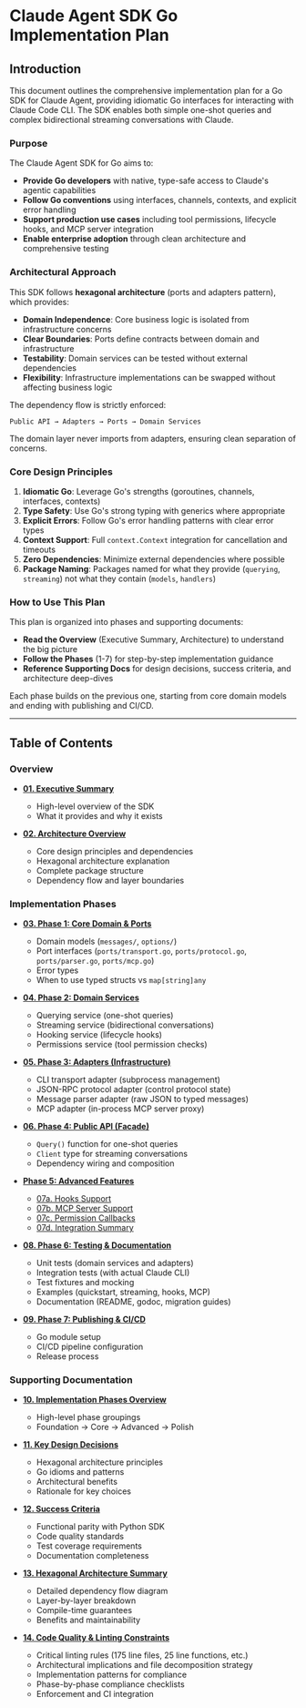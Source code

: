 # Claude Agent SDK Go Implementation Plan

## Introduction

This document outlines the comprehensive implementation plan for a Go SDK for Claude Agent, providing idiomatic Go interfaces for interacting with Claude Code CLI. The SDK enables both simple one-shot queries and complex bidirectional streaming conversations with Claude.

### Purpose

The Claude Agent SDK for Go aims to:

- **Provide Go developers** with native, type-safe access to Claude's agentic capabilities
- **Follow Go conventions** using interfaces, channels, contexts, and explicit error handling
- **Support production use cases** including tool permissions, lifecycle hooks, and MCP server integration
- **Enable enterprise adoption** through clean architecture and comprehensive testing

### Architectural Approach

This SDK follows **hexagonal architecture** (ports and adapters pattern), which provides:

- **Domain Independence**: Core business logic is isolated from infrastructure concerns
- **Clear Boundaries**: Ports define contracts between domain and infrastructure
- **Testability**: Domain services can be tested without external dependencies
- **Flexibility**: Infrastructure implementations can be swapped without affecting business logic

The dependency flow is strictly enforced:
```
Public API → Adapters → Ports → Domain Services
```

The domain layer never imports from adapters, ensuring clean separation of concerns.

### Core Design Principles

1. **Idiomatic Go**: Leverage Go's strengths (goroutines, channels, interfaces, contexts)
2. **Type Safety**: Use Go's strong typing with generics where appropriate
3. **Explicit Errors**: Follow Go's error handling patterns with clear error types
4. **Context Support**: Full `context.Context` integration for cancellation and timeouts
5. **Zero Dependencies**: Minimize external dependencies where possible
6. **Package Naming**: Packages named for what they provide (`querying`, `streaming`) not what they contain (`models`, `handlers`)

### How to Use This Plan

This plan is organized into phases and supporting documents:

- **Read the Overview** (Executive Summary, Architecture) to understand the big picture
- **Follow the Phases** (1-7) for step-by-step implementation guidance
- **Reference Supporting Docs** for design decisions, success criteria, and architecture deep-dives

Each phase builds on the previous one, starting from core domain models and ending with publishing and CI/CD.

---

## Table of Contents

### Overview

- **[01. Executive Summary](01_executive_summary.md)**
  - High-level overview of the SDK
  - What it provides and why it exists

- **[02. Architecture Overview](02_architecture_overview.md)**
  - Core design principles and dependencies
  - Hexagonal architecture explanation
  - Complete package structure
  - Dependency flow and layer boundaries

### Implementation Phases

- **[03. Phase 1: Core Domain & Ports](03_phase_1_core_domain_ports.md)**
  - Domain models (`messages/`, `options/`)
  - Port interfaces (`ports/transport.go`, `ports/protocol.go`, `ports/parser.go`, `ports/mcp.go`)
  - Error types
  - When to use typed structs vs `map[string]any`

- **[04. Phase 2: Domain Services](04_phase_2_domain_services.md)**
  - Querying service (one-shot queries)
  - Streaming service (bidirectional conversations)
  - Hooking service (lifecycle hooks)
  - Permissions service (tool permission checks)

- **[05. Phase 3: Adapters (Infrastructure)](05_phase_3_adapters_infrastructure.md)**
  - CLI transport adapter (subprocess management)
  - JSON-RPC protocol adapter (control protocol state)
  - Message parser adapter (raw JSON to typed messages)
  - MCP adapter (in-process MCP server proxy)

- **[06. Phase 4: Public API (Facade)](06_phase_4_public_api_facade.md)**
  - `Query()` function for one-shot queries
  - `Client` type for streaming conversations
  - Dependency wiring and composition

- **[Phase 5: Advanced Features](#phase-5-advanced-features)**
  - [07a. Hooks Support](07a_phase_5_hooks.md)
  - [07b. MCP Server Support](07b_phase_5_mcp_servers.md)
  - [07c. Permission Callbacks](07c_phase_5_permissions.md)
  - [07d. Integration Summary](07d_phase_5_integration_summary.md)

- **[08. Phase 6: Testing & Documentation](08_phase_6_testing_documentation.md)**
  - Unit tests (domain services and adapters)
  - Integration tests (with actual Claude CLI)
  - Test fixtures and mocking
  - Examples (quickstart, streaming, hooks, MCP)
  - Documentation (README, godoc, migration guides)

- **[09. Phase 7: Publishing & CI/CD](09_phase_7_publishing_cicd.md)**
  - Go module setup
  - CI/CD pipeline configuration
  - Release process

### Supporting Documentation

- **[10. Implementation Phases Overview](10_implementation_phases.md)**
  - High-level phase groupings
  - Foundation → Core → Advanced → Polish

- **[11. Key Design Decisions](11_key_design_decisions.md)**
  - Hexagonal architecture principles
  - Go idioms and patterns
  - Architectural benefits
  - Rationale for key choices

- **[12. Success Criteria](12_success_criteria.md)**
  - Functional parity with Python SDK
  - Code quality standards
  - Test coverage requirements
  - Documentation completeness

- **[13. Hexagonal Architecture Summary](13_hexagonal_architecture_summary.md)**
  - Detailed dependency flow diagram
  - Layer-by-layer breakdown
  - Compile-time guarantees
  - Benefits and maintainability

- **[14. Code Quality & Linting Constraints](14_code_quality_and_linting_constraints.md)**
  - Critical linting rules (175 line files, 25 line functions, etc.)
  - Architectural implications and file decomposition strategy
  - Implementation patterns for compliance
  - Phase-by-phase compliance checklists
  - Enforcement and CI integration